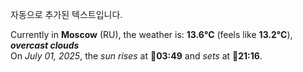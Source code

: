 
자동으로 추가된 텍스트입니다.

<!--START_SECTION:weather:moscow-->
Currently in **Moscow** (RU), the weather is: **13.6°C** (feels like **13.2°C**), ***overcast clouds***<br/>
On *July 01, 2025*, the *sun rises* at 🌅**03:49** and *sets* at 🌇**21:16**.
<!--END_SECTION:weather-->
